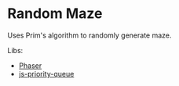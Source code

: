 # Random Maze
Uses Prim's algorithm to randomly generate maze.

Libs:
* [Phaser](http://phaser.io/)
* [js-priority-queue](https://github.com/adamhooper/js-priority-queue)